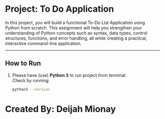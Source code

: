 # Project: To Do Application

In this project, you will build a functional To-Do List Application using Python from scratch. This assignment will help you strengthen your understanding of Python concepts such as syntax, data types, control structures, functions, and error handling, all while creating a practical, interactive command-line application.

---

## How to Run

1. Please have (use)  **Python 3** to run project from terminal.  
   Check by running:

   ```bash
   python3 --version

# Created By: Deijah Mionay
